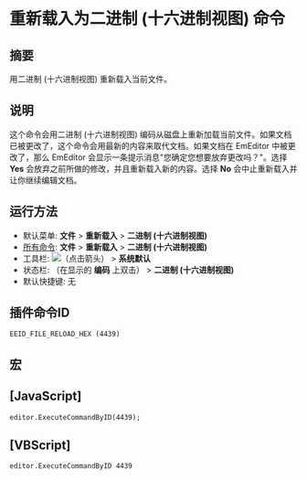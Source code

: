 # 重新载入为二进制 (十六进制视图) 命令

## 摘要

用二进制 (十六进制视图) 重新载入当前文件。

## 说明

这个命令会用二进制 (十六进制视图) 编码从磁盘上重新加载当前文件。如果文档已被更改了，这个命令会用最新的内容来取代文档。如果文档在 EmEditor 中被更改了，那么 EmEditor 会显示一条提示消息"您确定您想要放弃更改吗？"。选择 **Yes** 会放弃之前所做的修改，并且重新载入新的内容。选择 **No** 会中止重新载入并让你继续编辑文档。

## 运行方法

- 默认菜单: **文件** \> **重新载入** \> **二进制 (十六进制视图)**
- [所有命令](../tools/all_commands): **文件** \> **重新载入**
\> **二进制 (十六进制视图)**
- 工具栏: ![](../../images/reload..png)（点击箭头） \> **系统默认**
- 状态栏: （在显示的 **编码** 上双击） \> **二进制 (十六进制视图)**
- 默认快捷键: 无

## 插件命令ID

```
EEID_FILE_RELOAD_HEX (4439)
```

## 宏

## \[JavaScript\]

```
editor.ExecuteCommandByID(4439);
```

## \[VBScript\]

```
editor.ExecuteCommandByID 4439
```
